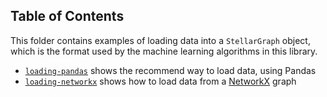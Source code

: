 ## Table of Contents

This folder contains examples of loading data into a `StellarGraph` object, which is the format used by the machine learning algorithms in this library.

- [`loading-pandas`](loading-pandas.ipynb) shows the recommend way to load data, using Pandas
- [`loading-networkx`](loading-networkx.ipynb) shows how to load data from a [NetworkX](https://networkx.github.io) graph
